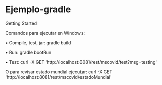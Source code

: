 # Ejemplo-gradle

Getting Started

Comandos para ejecutar en Windows:

•	Compile, test, jar: 
  gradle build

•	Run: 
  gradle bootRun 

•	Test: 
  curl -X GET 'http://localhost:8081/rest/mscovid/test?msg=testing'
  
  O para revisar estado mundial ejecutar:
  curl -X GET 'http://localhost:8081/rest/mscovid/estadoMundial'
